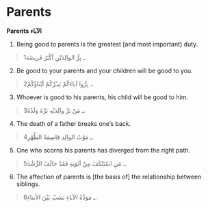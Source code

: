 Parents
=======

**Parents الآباء**
1. Being good to parents is the greatest [and most important] duty.

> 1ـ بِرُّ الوالِدَيْنِ أكْبَرُ فَريضَة.

2. Be good to your parents and your children will be good to you.

> 2ـ بِرُّوا آباءَكُمْ يَبـََرَّكُمْ أبْناؤُكُمْ.

3. Whoever is good to his parents, his child will be good to him.

> 3ـ مَنْ بَرَّ والِدَيْهِ بَرَّهُ وَلَدُهُ.

4. The death of a father breaks one’s back.

> 4ـ مَوْتُ الوالِدِ قاصِمَةُ الظَّهْرِ.

5. One who scorns his parents has diverged from the right path.

> 5ـ مَنِ اسْتَنْكَفَ مِنْ أبَوَيهِ فَقَدْ خالَفَ الرُّشْدَ.

6. The affection of parents is [the basis of] the relationship between
siblings.

> 6ـ مَوَدَّةُ الآباءِ نَسَبٌ بَيْنَ الأبناءِ.


